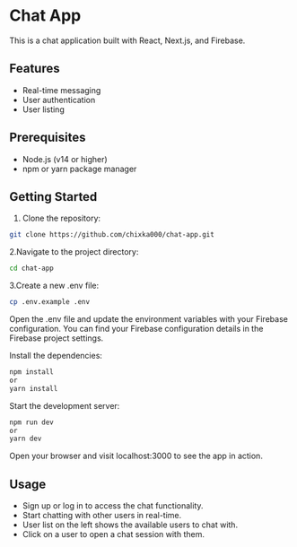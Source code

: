 # Chat App

This is a chat application built with React, Next.js, and Firebase.

## Features

- Real-time messaging
- User authentication
- User listing

## Prerequisites

- Node.js (v14 or higher)
- npm or yarn package manager

## Getting Started

1. Clone the repository:

```bash
git clone https://github.com/chixka000/chat-app.git
```

2.Navigate to the project directory:
```bash
cd chat-app
```

3.Create a new .env file:
```bash
cp .env.example .env
```

Open the .env file and update the environment variables with your Firebase configuration. You can find your Firebase configuration details in the Firebase project settings.

Install the dependencies:
```bash 
npm install
or
yarn install
```

Start the development server:
```bash
npm run dev
or
yarn dev
```

Open your browser and visit localhost:3000 to see the app in action.

## Usage

- Sign up or log in to access the chat functionality.
- Start chatting with other users in real-time.
- User list on the left shows the available users to chat with.
- Click on a user to open a chat session with them.